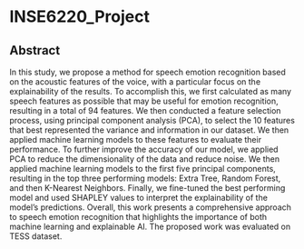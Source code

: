 # INSE6220_Project
## Abstract
In this study, we propose a method for speech emotion recognition based on the acoustic features of the voice,
with a particular focus on the explainability of the results. To accomplish this, we first calculated as many speech features as possible that may be useful for emotion recognition, resulting in a total of 94 features. We then conducted a feature selection process, using principal component analysis (PCA), to select the 10 features that best represented the variance and information in our dataset. We then applied machine learning models to these features to evaluate their performance. To further improve the accuracy of our model, we applied PCA to reduce the dimensionality of the data and reduce noise. We then applied machine learning models to the first five principal components, resulting in the top three performing models: Extra Tree, Random Forest, and then K-Nearest Neighbors. Finally, we fine-tuned the best performing model and used SHAPLEY values to interpret the explainability of the model’s predictions. Overall, this work presents a comprehensive approach to speech emotion recognition that highlights the importance of both machine learning and explainable AI. The proposed work was evaluated on TESS dataset.
